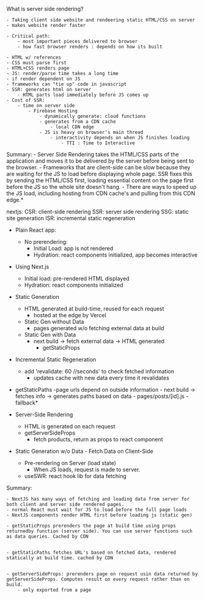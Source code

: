 
What is server side rendering?

    - Taking client side website and rendeering static HTML/CSS on server
    - makes website render faster

    - Critical path: 
        - most important pieces delivered to browser
        - how fast browser renders : depends on how its built
        
    - HTML w/ references
    - CSS must parse first
    - HTML+CSS renders page
    - JS: render/parse time takes a long time
    - if render dependent on JS
    - frameworks can "tie up" code in javascript
    - SSR: generates html on server
        - HTML parts load immediately before JS comes up
    - Cost of SSR:
        - time on server side 
            - Firebase Hosting
                - dynamically generate: cloud functions
                - generates from a CDN cache
                    - local CDN edge
                - JS is heavy on browser's main thread
                    - interactivity depends on when JS finishes loading
                        - TTI : Time to Interactive

Summary:
    - Server Side Rendering takes the HTML/CSS parts of the application and moves it to be delivered by the server before being sent to the browser.
    - Frameworks that are client-side can be slow because they are waiting for the JS to load before displaying whole page. SSR fixes this by sending the HTML/CSS first, loading essential content on the page first before the JS so the whole site doesn't hang.
    - There are ways to speed up the JS load, including hosting from CDN cache's and pulling from this CDN edge.*


nextjs:
CSR: client-side rendering
SSR: server side rendering
SSG: static site generation
ISR: incremental static regeneration

- Plain React app:
    - No prerendering:
        - Initial Load: app is not rendered
        - Hydration: react components initialized, app becomes interactive

- Using Next.js
    - Initial load: pre-rendered HTML displayed
    - Hydration: react components initialized
        
- Static Generation
    - HTML generated at build-time, reused for each request
        - hosted at the edge by Vercel
    - Static Gen without Data
        - pages generated w/o fetching external data at build
    - Static Gen with Data
        - next build -> fetch external data -> HTML generated
            - getStaticProps

- Incremental Static Regeneration
    - add 'revalidate: 60 //seconds' to check fetched information
        - updates cache with new data every time it revalidates

- getStaticPaths
    -page urls depend on outside information
        - next build -> fetches info -> generates paths based on data
            - pages/posts/[id].js
            - fallback*

- Server-Side Rendering
    - HTML is generated on each request
    - getServerSideProps
        - fetch products, return as props to react component

- Static Generation w/o Data - Fetch Data on Client-Side
    - Pre-rendering on Server (load state)
        - When JS loads, request is made to server.
    - useSWR: react hook lib for data fetching

Summary:


    - NextJS has many ways of fetching and loading data from server for both client and server side rendered pages.
    - normal React must wait for JS to load before the full page loads
    - NextJS components render HTML first before loading js (static gen)

    - getStaticProps prerenders the page at build time using props returnedby function (server side). You can use server functions such as data queries. Cached by CDN


    - getStaticPaths fetches URL's based on fetched data, rendered statically at build time. cached by CDN


    - getServerSideProps: prerenders page on request usin data returned by getServerSideProps. Computes result on every request rather than on build. 
        - only exported from a page

